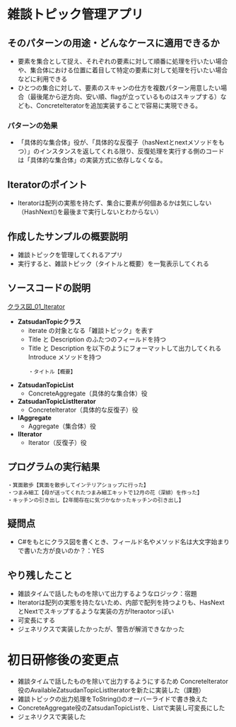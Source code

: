 # 雑談トピック管理アプリ

## そのパターンの用途・どんなケースに適用できるか
- 要素を集合として捉え、それぞれの要素に対して順番に処理を行いたい場合や、集合体における位置に着目して特定の要素に対して処理を行いたい場合などに利用できる
- ひとつの集合に対して、要素のスキャンの仕方を複数パターン用意したい場合（最後尾から逆方向、安い順、flagが立っているものはスキップする）なども、ConcreteIteratorを追加実装することで容易に実現できる。

### パターンの効果
- 「具体的な集合体」役が、「具体的な反復子（hasNextとnextメソッドをもつ）」のインスタンスを返してくれる限り、反復処理を実行する側のコードは「具体的な集合体」の実装方式に依存しなくなる。

## Iteratorのポイント
- Iteratorは配列の実態を持たず、集合に要素が何個あるかは気にしない（HashNext()を最後まで実行しないとわからない）

## 作成したサンプルの概要説明
- 雑談トピックを管理してくれるアプリ
- 実行すると、雑談トピック（タイトルと概要）を一覧表示してくれる

## ソースコードの説明
[クラス図_01_Iterator](https://app.diagrams.net/#G1tgGOTJkjeALWFz7hoxEG2k6krkbFmu5A#%7B%22pageId%22%3A%22ovpQa-QZgn8lnvCdTTWl%22%7D)
- **ZatsudanTopicクラス**
  - iterate の対象となる「雑談トピック」を表す
  - Title と Description のふたつのフィールドを持つ
  - Title と Description を以下のようにフォーマットして出力してくれる Introduce メソッドを持つ
    ```
    ・タイトル【概要】
    ```
- **ZatsudanTopicList**
  - ConcreteAggregate（具体的な集合体）役
- **ZatsudanTopicListIterator**
  - ConcreteIterator（具体的な反復子）役
- **IAggregate**
  - Aggregate（集合体）役
- **IIterator**
  - Iterator（反復子）役


## プログラムの実行結果
```
・箕面散歩【箕面を散歩してインテリアショップに行った】
・つまみ細工【母が送ってくれたつまみ細工キットで12月の花（深緋）を作った】
・キッチンの引き出し【2年間存在に気づかなかったキッチンの引き出し】
```

## 疑問点
- C#をもとにクラス図を書くとき、フィールド名やメソッド名は大文字始まりで書いた方が良いのか？：YES

## やり残したこと
- 雑談タイムで話したものを除いて出力するようなロジック：宿題
 - Iteratorは配列の実態を持たないため、内部で配列を持つよりも、HasNextとNextでスキップするような実装の方がIteraotorっぽい
- 可変長にする
- ジェネリクスで実装したかったが、警告が解消できなかった

# 初日研修後の変更点
- 雑談タイムで話したものを除いて出力するようにするため ConcreteIterator役のAvailableZatsudanTopicListIteratorを新たに実装した（課題）
- 雑談トピックの出力処理をToString()のオーバーライドで書き換えた
- ConcreteAggregate役のZatsudanTopicListを、Listで実装し可変長にした
- ジェネリクスで実装した
